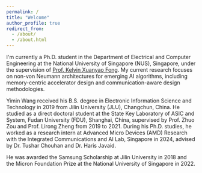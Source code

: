 ```yaml
---
permalink: /
title: "Welcome"
author_profile: true
redirect_from: 
  - /about/
  - /about.html
---
```


I'm currently a Ph.D. student in the Department of Electrical and Computer Engineering at the National University of Singapore (NUS), Singapore, under the supervision of [Prof. Kelvin Xuanyao Fong](https://blog.nus.edu.sg/seeder/people/kelvinxyfong/). 
My current research focuses on non-von Neumann architectures for emerging AI algorithms, including memory-centric accelerator design and communication-aware design methodologies. 

Yimin Wang received his B.S. degree in Electronic Information Science and Technology in 2019 from Jilin University (JLU), Changchun, China. 
He studied as a direct doctoral student at the State Key Laboratory of ASIC and System, Fudan University (FDU), Shanghai, China, supervised by Prof. Zhuo Zou and Prof. Lirong Zheng from 2019 to 2021. 
During his Ph.D. studies, he worked as a research intern at Advanced Micro Devices (AMD) Research with the Integrated Communications and AI Lab, Singapore in 2024, advised by Dr. Tushar Chouhan and Dr. Haris Javaid. 

He was awarded the Samsung Scholarship at Jilin University in 2018 and the Micron Foundation Prize at the National University of Singapore in 2022. 
